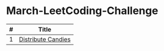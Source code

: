 # March-LeetCoding-Challenge

| # | Title 
|---| ----- 
|1|[Distribute Candies](https://leetcode.com/explore/challenge/card/march-leetcoding-challenge-2021/588/week-1-march-1st-march-7th/3657/)|
